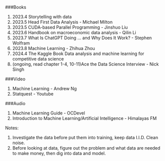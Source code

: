 ###Books
1. 2023.4 Storytelling with data
2. 2023.5 Head First Data Analysis - Michael Milton  
3. 2023.5 CUDA-based Parallel Programming - Jinshuo Liu  
4. 2023.6 Handbook on macroeconomic data analysis - Qilin Li  
5. 2023.7 What Is ChatGPT Doing … and Why Does It Work? - Stephen Wolfram  
6. 2023.8 Machine Learning - Zhihua Zhou
7. 2024.4 The Kaggle Book Data analysis and machine learning for competitive data science
8. (ongoing, read chapter 1-4, 10-11)Ace the Data Science Interview - Nick Singh

###Video
1. Machine Learning - Andrew Ng  
2. Statquest - Youtube  

###Audio
1. Machine Learning Guide - OCDevel  
2. Introduction to Machine Learning/Artificial Intelligence - Himalayas FM  


Notes:
1. Investigate the data before put them into training, keep data I.I.D. Clean noise.
2. Before looking at data, figure out the problem and what data are needed to make money, then dig into data and model.
